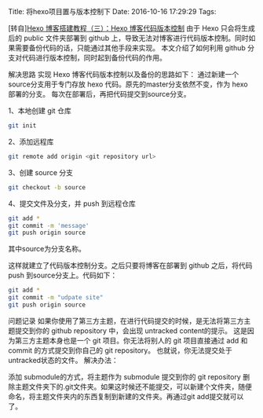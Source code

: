 Title: 将hexo项目置与版本控制下
Date: 2016-10-16 17:29:29
Tags:


[转自][Hexo 博客搭建教程（三）：Hexo 博客代码版本控制](http://www.iamsuperman.cn/2016/02/22/hexo/hexo-guide-3/)
由于 Hexo 只会将生成后的 public 文件夹部署到 github 上，导致无法对博客进行代码版本控制。同时如果需要备份代码的话，只能通过其他手段来实现。
本文介绍了如何利用 github 分支对代码进行版本控制，同时起到备份代码的作用。

解决思路
实现 Hexo 博客代码版本控制以及备份的思路如下：
通过新建一个source分支用于专门存放 hexo 代码。原先的master分支依然不变，作为 hexo 部署的分支。
每次在部署后，再把代码提交到source分支。


1、本地创建 git 仓库

``` bash
git init
```

2、添加远程库

``` bash
git remote add origin <git repository url>
```

3、创建 source 分支

``` bash
git checkout -b source
```

4、提交文件及分支，并 push 到远程仓库

``` bash
git add *
git commit -m 'message'
git push origin source
```

其中source为分支名称。

这样就建立了代码版本控制分支。之后只要将博客在部署到 github 之后，将代码 push 到source分支上。代码如下：

``` bash
git add *
git commit -m "udpate site"
git push origin source
```

问题记录
如果你使用了第三方主题，在进行代码提交的时候，是无法将第三方主题提交到你的 github repository 中，会出现 untracked content的提示。
这是因为第三方主题本身也是一个 git 项目。你无法将别人的 git 项目直接通过 add 和 commit 的方式提交到你自己的 git repository。
也就说，你无法提交处于 untracked状态的文件。
解决办法：

添加 submodule的方式，将主题作为 submodule 提交到你的 git repository
删除主题文件夹下的.git文件夹。如果这时候还不能提交，可以新建个文件夹，随便命名，将主题文件夹内的东西复制到新建的文件夹。再通过git add提交就可以了。
